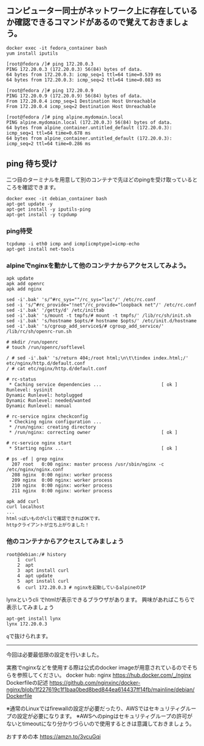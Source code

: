 ## コンピューター同士がネットワーク上に存在しているか確認できるコマンドがあるので覚えておきましょう。

```aidl
docker exec -it fedora_container bash
yum install iputils
```

```aidl
[root@fedora /]# ping 172.20.0.3
PING 172.20.0.3 (172.20.0.3) 56(84) bytes of data.
64 bytes from 172.20.0.3: icmp_seq=1 ttl=64 time=0.539 ms
64 bytes from 172.20.0.3: icmp_seq=2 ttl=64 time=0.083 ms
```

```aidl
[root@fedora /]# ping 172.20.0.9
PING 172.20.0.9 (172.20.0.9) 56(84) bytes of data.
From 172.20.0.4 icmp_seq=1 Destination Host Unreachable
From 172.20.0.4 icmp_seq=2 Destination Host Unreachable
```

```aidl
[root@fedora /]# ping alpine.mydomain.local
PING alpine.mydomain.local (172.20.0.3) 56(84) bytes of data.
64 bytes from alpine_container.untitled_default (172.20.0.3): icmp_seq=1 ttl=64 time=0.678 ms
64 bytes from alpine_container.untitled_default (172.20.0.3): icmp_seq=2 ttl=64 time=0.286 ms
```
## ping 待ち受け
二つ目のターミナルを用意して別のコンテナで先ほどのpingを受け取っているところを確認できます。
```
docker exec -it debian_container bash
apt-get update -y
apt-get install -y iputils-ping
apt-get install -y tcpdump
```
### ping待受
```
tcpdump -i eth0 icmp and icmp[icmptype]=icmp-echo
apt-get install net-tools
```

### alpineでnginxを動かして他のコンテナからアクセスしてみよう。
```
apk update
apk add openrc
apk add nginx

sed -i'.bak' 's/^#rc_sys=""/rc_sys="lxc"/' /etc/rc.conf
sed -i 's/^#rc_provide="!net"/rc_provide="loopback net"/' /etc/rc.conf
sed -i'.bak' '/getty/d' /etc/inittab
sed -i'.bak' 's/mount -t tmpfs/# mount -t tmpfs/' /lib/rc/sh/init.sh
sed -i'.bak' 's/hostname $opts/# hostname $opts/' /etc/init.d/hostname
sed -i'.bak' 's/cgroup_add_service$/# cgroup_add_service/' /lib/rc/sh/openrc-run.sh

# mkdir /run/openrc
# touch /run/openrc/softlevel

/ # sed -i'.bak' 's/return 404;/root html;\n\t\tindex index.html;/'  etc/nginx/http.d/default.conf 
/ # cat etc/nginx/http.d/default.conf

# rc-status
 * Caching service dependencies ...                      [ ok ]
Runlevel: sysinit
Dynamic Runlevel: hotplugged
Dynamic Runlevel: needed/wanted
Dynamic Runlevel: manual
 
# rc-service nginx checkconfig
 * Checking nginx configuration ...
 * /run/nginx: creating directory
 * /run/nginx: correcting owner                          [ ok ]
 
# rc-service nginx start
 * Starting nginx ...                                    [ ok ]
 
# ps -ef | grep nginx
  207 root   0:00 nginx: master process /usr/sbin/nginx -c /etc/nginx/nginx.conf
  208 nginx  0:00 nginx: worker process
  209 nginx  0:00 nginx: worker process
  210 nginx  0:00 nginx: worker process
  211 nginx  0:00 nginx: worker process

apk add curl
curl localhost
...
htmlっぽいものがcliで確認できればOKです。
httpクライアントが立ち上がりました！

```

### 他のコンテナからアクセスしてみましょう
```
root@debian:/# history
    1  curl
    2  apt
    3  apt install curl
    4  apt update
    5  apt install curl
    6  curl 172.20.0.3 # nginxを起動しているalpineのIP
```

lynxというcli でhtmlが表示できるブラウザがあります。
興味があればこちらで表示してみましょう
```
apt-get install lynx
lynx 172.20.0.3
```
`q`で抜けられます。

---
今回は必要最低限の設定を行いました。

実務でnginxなどを使用する際は公式のdocker imageが用意されているのでそちらを参照してください。
docker hub: nginx
https://hub.docker.com/_/nginx
Dockerfileの記述
https://github.com/nginxinc/docker-nginx/blob/1f227619c1f1baa0bed8bed844ea614437ff14fb/mainline/debian/Dockerfile

※通常のLinuxではfirewallの設定が必要だったり、AWSではセキュリティグループの設定が必要になります。
※AWSへのpingはセキュリティグループの許可がないとtimeoutになり分かりづらいので使用するときは意識しておきましょう。

おすすめの本
https://amzn.to/3vcuGqi